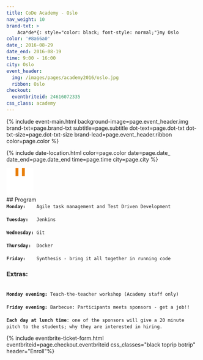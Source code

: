 ```yaml
---
title: CoDe Academy - Oslo
nav_weight: 10
brand-txt: >
    Aca*de*{: style="color: black; font-style: normal;"}my Oslo
color: '#8a66a0'
date_: 2016-08-29
date_end: 2016-08-19
time: 9:00 - 16:00
city: Oslo
event_header:
  img: /images/pages/academy2016/oslo.jpg
  ribbon: Oslo
checkout:
  eventbriteid: 24616072335
css_class: academy
---
```


{% include event-main.html
background-image=page.event_header.img
brand-txt=page.brand-txt
subtitle=page.subtitle
dot-text=page.dot-txt
dot-txt-size=page.dot-txt-size
brand-lead=page.event_header.ribbon
color=page.color %}

{% include date-location.html
color=page.color
date=page.date_
date_end=page.date_end
time=page.time
city=page.city %}

<div class="pullout" style="background: {{ page.color }}">
    <div class="image">
      <img src="/images/icons/icon-date.png" alt="Location">
    </div>
<div class="text" markdown="1">
## Program
<code>
<b>Monday:</b>&nbsp;&nbsp;&nbsp; Agile task management and Test Driven Development <br/>
<b>Tuesday:</b>&nbsp;&nbsp; Jenkins <br/>
<b>Wednesday:</b> Git <br/>
<b>Thursday:</b>&nbsp; Docker <br/>
<b>Friday:</b>&nbsp;&nbsp;&nbsp; Synthesis - bring it all together in running code&nbsp;
</code>

### Extras:
<code>
<b>Monday evening:</b> Teach-the-teacher workshop (Academy staff only)<br/>
<b>Friday evening:</b> Barbecue: Participants meets sponsors - get a job!!<br>
<b>Each day at lunch time</b>: one of the sponsors will give a 20 minute pitch to the students; why they are interested in hiring.&nbsp;
</code>
</div>
</div>


{% include eventbrite-ticket-form.html
eventbriteid=page.checkout.eventbriteid
css_classes="black toprip botrip"
header="Enroll"%}
